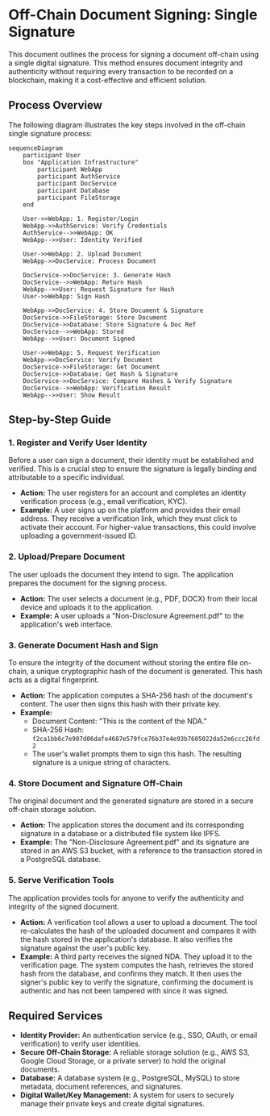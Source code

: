 # Off-Chain Document Signing: Single Signature

This document outlines the process for signing a document off-chain using a single digital signature. This method ensures document integrity and authenticity without requiring every transaction to be recorded on a blockchain, making it a cost-effective and efficient solution.

## Process Overview

The following diagram illustrates the key steps involved in the off-chain single signature process:

```mermaid
sequenceDiagram
    participant User
    box "Application Infrastructure"
        participant WebApp
        participant AuthService
        participant DocService
        participant Database
        participant FileStorage
    end

    User->>WebApp: 1. Register/Login
    WebApp->>AuthService: Verify Credentials
    AuthService-->>WebApp: OK
    WebApp-->>User: Identity Verified

    User->>WebApp: 2. Upload Document
    WebApp->>DocService: Process Document
    
    DocService->>DocService: 3. Generate Hash
    DocService-->>WebApp: Return Hash
    WebApp-->>User: Request Signature for Hash
    User->>WebApp: Sign Hash

    WebApp->>DocService: 4. Store Document & Signature
    DocService->>FileStorage: Store Document
    DocService->>Database: Store Signature & Doc Ref
    DocService-->>WebApp: Stored
    WebApp-->>User: Document Signed

    User->>WebApp: 5. Request Verification
    WebApp->>DocService: Verify Document
    DocService->>FileStorage: Get Document
    DocService->>Database: Get Hash & Signature
    DocService->>DocService: Compare Hashes & Verify Signature
    DocService-->>WebApp: Verification Result
    WebApp-->>User: Show Result
```

## Step-by-Step Guide

### 1. Register and Verify User Identity

Before a user can sign a document, their identity must be established and verified. This is a crucial step to ensure the signature is legally binding and attributable to a specific individual.

*   **Action:** The user registers for an account and completes an identity verification process (e.g., email verification, KYC).
*   **Example:** A user signs up on the platform and provides their email address. They receive a verification link, which they must click to activate their account. For higher-value transactions, this could involve uploading a government-issued ID.

### 2. Upload/Prepare Document

The user uploads the document they intend to sign. The application prepares the document for the signing process.

*   **Action:** The user selects a document (e.g., PDF, DOCX) from their local device and uploads it to the application.
*   **Example:** A user uploads a "Non-Disclosure Agreement.pdf" to the application's web interface.

### 3. Generate Document Hash and Sign

To ensure the integrity of the document without storing the entire file on-chain, a unique cryptographic hash of the document is generated. This hash acts as a digital fingerprint.

*   **Action:** The application computes a SHA-256 hash of the document's content. The user then signs this hash with their private key.
*   **Example:**
    *   Document Content: "This is the content of the NDA."
    *   SHA-256 Hash: `f2ca1bb6c7e907d06dafe4687e579fce76b37e4e93b7605022da52e6ccc26fd2`
    *   The user's wallet prompts them to sign this hash. The resulting signature is a unique string of characters.

### 4. Store Document and Signature Off-Chain

The original document and the generated signature are stored in a secure off-chain storage solution.

*   **Action:** The application stores the document and its corresponding signature in a database or a distributed file system like IPFS.
*   **Example:** The "Non-Disclosure Agreement.pdf" and its signature are stored in an AWS S3 bucket, with a reference to the transaction stored in a PostgreSQL database.

### 5. Serve Verification Tools

The application provides tools for anyone to verify the authenticity and integrity of the signed document.

*   **Action:** A verification tool allows a user to upload a document. The tool re-calculates the hash of the uploaded document and compares it with the hash stored in the application's database. It also verifies the signature against the user's public key.
*   **Example:** A third party receives the signed NDA. They upload it to the verification page. The system computes the hash, retrieves the stored hash from the database, and confirms they match. It then uses the signer's public key to verify the signature, confirming the document is authentic and has not been tampered with since it was signed.
## Required Services

*   **Identity Provider:** An authentication service (e.g., SSO, OAuth, or email verification) to verify user identities.
*   **Secure Off-Chain Storage:** A reliable storage solution (e.g., AWS S3, Google Cloud Storage, or a private server) to hold the original documents.
*   **Database:** A database system (e.g., PostgreSQL, MySQL) to store metadata, document references, and signatures.
*   **Digital Wallet/Key Management:** A system for users to securely manage their private keys and create digital signatures.